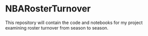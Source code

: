 # NBARosterTurnover

This repository will contain the code and notebooks for my project examining roster turnover from season to season.
